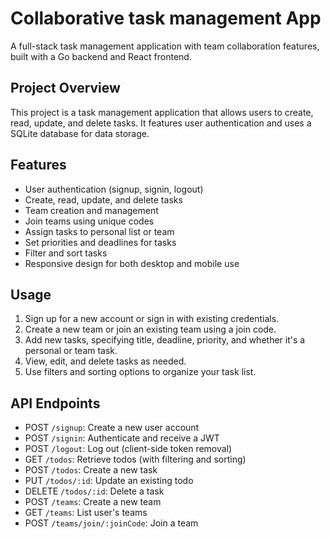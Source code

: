 # Collaborative task management App

A full-stack task management application with team collaboration features, built with a Go backend and React frontend.

## Project Overview

This project is a task management application that allows users to create, read, update, and delete tasks. It features user authentication and uses a SQLite database for data storage.

## Features

- User authentication (signup, signin, logout)
- Create, read, update, and delete tasks
- Team creation and management
- Join teams using unique codes
- Assign tasks to personal list or team
- Set priorities and deadlines for tasks
- Filter and sort tasks
- Responsive design for both desktop and mobile use

## Usage

1. Sign up for a new account or sign in with existing credentials.
2. Create a new team or join an existing team using a join code.
3. Add new tasks, specifying title, deadline, priority, and whether it's a personal or team task.
4. View, edit, and delete tasks as needed.
5. Use filters and sorting options to organize your task list.


## API Endpoints

- POST `/signup`: Create a new user account
- POST `/signin`: Authenticate and receive a JWT
- POST `/logout`: Log out (client-side token removal)
- GET `/todos`: Retrieve todos (with filtering and sorting)
- POST `/todos`: Create a new task
- PUT `/todos/:id`: Update an existing todo
- DELETE `/todos/:id`: Delete a task
- POST `/teams`: Create a new team
- GET `/teams`: List user's teams
- POST `/teams/join/:joinCode`: Join a team

